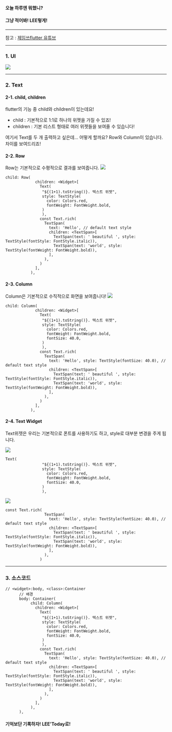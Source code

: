 #### 오늘 하루엔 뭐했니?
#### 그냥 적어봐! LEE렇게!
___
참고 : [제임쓰flutter 유튜브](https://www.youtube.com/watch?v=QqyV_t5eKzc&list=PLIKnSA4GMR4NXpNdCtJOL0BhWcxX_BBHJ&index=4)

---

### 1. UI
![](https://images.velog.io/images/ieed0205/post/e3aafbaa-929b-49af-8f35-4bf81fef87c8/111.PNG)

---

### 2. Text

#### 2-1. child, children
flutter의 기능 중 child와 children이 있는데요!
* child : 기본적으로 1:1로 하나의 위젯을 가질 수 있죠!
* children : 기본 리스트 형태로 여러 위젯들을 보여줄 수 있습니다!

여기서 Text를 두 개 출력하고 싶은데... 어떻게 할까요?
Row와 Column이 있습니다.
차이를 보여드리죠!

#### 2-2. Row
Row는 기본적으로 수평적으로 결과를 보여줍니다.
![](https://images.velog.io/images/ieed0205/post/ceeedba5-99f3-44b6-b305-ae3369716525/512.PNG)

```
child: Row(
             children: <Widget>[
               Text(
                "${(1+1).toString()}. 텍스트 위젯",
                style: TextStyle(
                  color: Colors.red,
                  fontWeight: FontWeight.bold,
                )
                ),
               const Text.rich(
                 TextSpan(
                   text: 'Hello', // default text style
                   children: <TextSpan>[
                     TextSpan(text: ' beautiful ', style: TextStyle(fontStyle: FontStyle.italic)),
                     TextSpan(text: 'world', style: TextStyle(fontWeight: FontWeight.bold)),
                   ],
                 ),
               )
             ],
           ),
```

#### 2-3. Column
Column은 기본적으로 수직적으로 화면을 보여줍니다!
![](https://images.velog.io/images/ieed0205/post/7321cc43-91d0-471a-a76e-e0e8a9c0d8d2/2141.PNG)
```
child: Column(
             children: <Widget>[
               Text(
                "${(1+1).toString()}. 텍스트 위젯",
                style: TextStyle(
                  color: Colors.red,
                  fontWeight: FontWeight.bold,
                  fontSize: 40.0,
                )
                ),
               const Text.rich(
                 TextSpan(
                   text: 'Hello', style: TextStyle(fontSize: 40.0), // default text style
                   children: <TextSpan>[
                     TextSpan(text: ' beautiful ', style: TextStyle(fontStyle: FontStyle.italic)),
                     TextSpan(text: 'world', style: TextStyle(fontWeight: FontWeight.bold)),
                   ],
                 ),
               )
             ],
           ),
```

#### 2-4. Text Widget
Text위젯은 우리는 기본적으로 폰트를 사용하기도 하고,
style로 대부분 변경을 주게 됩니다.

![](https://images.velog.io/images/ieed0205/post/63f84131-0d7e-4e32-8729-db2cc503e31f/555.PNG)
```
Text(
                "${(1+1).toString()}. 텍스트 위젯",
                style: TextStyle(
                  color: Colors.red,
                  fontWeight: FontWeight.bold,
                  fontSize: 40.0,
                )
                ),
```

![](https://images.velog.io/images/ieed0205/post/b75d03b1-23cd-49c8-9d66-ba85610c0db4/44444.PNG)
```
const Text.rich(
                 TextSpan(
                   text: 'Hello', style: TextStyle(fontSize: 40.0), // default text style
                   children: <TextSpan>[
                     TextSpan(text: ' beautiful ', style: TextStyle(fontStyle: FontStyle.italic)),
                     TextSpan(text: 'world', style: TextStyle(fontWeight: FontWeight.bold)),
                   ],
                 ),
               )
```

---

### 3. 소스코드
```
// <widget>:body, <class>:Container
      // 배경
      body: Container(
           child: Column(
             children: <Widget>[
               Text(
                "${(1+1).toString()}. 텍스트 위젯",
                style: TextStyle(
                  color: Colors.red,
                  fontWeight: FontWeight.bold,
                  fontSize: 40.0,
                )
                ),
               const Text.rich(
                 TextSpan(
                   text: 'Hello', style: TextStyle(fontSize: 40.0), // default text style
                   children: <TextSpan>[
                     TextSpan(text: ' beautiful ', style: TextStyle(fontStyle: FontStyle.italic)),
                     TextSpan(text: 'world', style: TextStyle(fontWeight: FontWeight.bold)),
                   ],
                 ),
               )
             ],
           ),
      ),
```


#### 기억보단 기록하자! LEE'Today로!